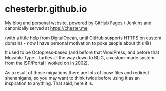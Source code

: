 # chesterbr.github.io

My blog and personal website, powered by GitHub Pages / Jenkins and canonically served at https://chester.me

(with a little help from DigitalOcean, until GitHub supports HTTPS on custom domains - *now* I have personal motivation to poke people about this :sweat_smile:)

It used to be Octopress-based (and before that WordPress, and before that Movable Type... turtles all the way down to BLiG, a custom-made system from the ISP/Portal I worked on in 2002).

As a result of those migrations there are lots of loose files and redirect shenanigans, so you may want to think twice before using it as an inspiration to anything. That said, here it is.
